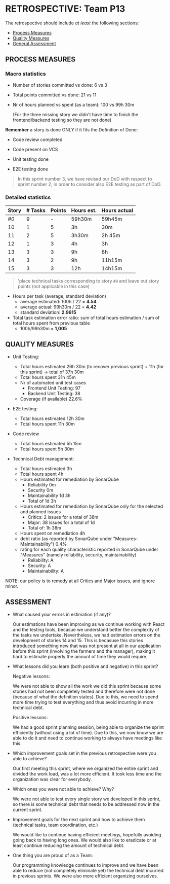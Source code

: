 RETROSPECTIVE: Team P13
=====================================

The retrospective should include _at least_ the following
sections:

- [Process Measures](#process-measures)
- [Quality Measures](#quality-measures)
- [General Assessment](#assessment)

## PROCESS MEASURES 

### Macro statistics

- Number of stories committed vs done: 6 vs 3 

- Total points committed vs done: 21 vs 11

- Nr of hours planned vs spent (as a team): 100 vs 99h 30m

  (For the three missing story we didn't have time to finish the frontend/backend testing so they are not done)

**Remember**  a story is done ONLY if it fits the Definition of Done:



- Code review completed

- Code present on VCS

- Unit testing done

- E2E testing done


> In this sprint number 3, we have revised our DoD with respect to sprint number 2, in order to consider also E2E testing as part of DoD.


### Detailed statistics
<!--- Here I put calcules in comments

STORY 0: TASKS DONE = E2E testing (11h30m vs 12h30m), SCRUM meeting (6h vs6h), Link Sonar with test (4h vs 3h), Farmer Github Issues (2h30m vs 1h), Backend testing for sprint 1 (12h vs 9h), sprint planning (6h vs 9h), Frontend testing sprints #1 & #2 (11h vs 10h), Sprint retrospective (4h15m vs 6h), Github issues #14, #15, #16 (2h30m vs 3h)
STORY 0: TASKS NOT DONE = _NONE_

*******************STORY 10 IS NOT DONE**************************
STORY 10: TASKS DONE: _NONE_
STORY 10: TASKS NOT DONE: SPG-10:Frontend - Testing (30m vs 3h)

*******************STORY 11 IS DONE**************************
STORY 11: TASKS DONE: SPG-11:Frontend - testing (2h30m vs 3h), SPG-11: Backend - testing (15m vs 30m)
STORY 11: TASKS NOT DONE: _NONE_

*******************STORY 12 IS DONE**************************
STORY 12: TASKS DONE: Backend test for story 12 (3h vs 4h)
STORY 12: TASKS NOT DONE: _NONE_

*******************STORY 13 IS NOT DONE**************************
STORY 13: TASKS DONE: SPG-13: Frontend (3h vs 3h), SPG-13: API (2h30m vs 3h), SPG-13: Backend (2h30m vs 3h)
STORY 13: TASKS NOT DONE: SPG-13: Frontend - testing (no work estimated / done), SPG-13: API - testing (no work estimated / done), SPG-13: Backend - testing (no work estimated / done)

*******************STORY 14 IS NOT DONE**************************
STORY 14: TASKS DONE:  SPG-14: Frontend (3h vs 3h), SPG-14: API (2h30m vs 3h), SPG-14: Backend (5h45m vs 3h)
STORY 14: TASKS NOT DONE: SPG-14: Frontend - testing (no work estimated / done)

*******************STORY 15 IS DONE**************************
STORY 15: TASKS DONE: SPG-15: Frontend (7h30m vs 5h), SPG-15: API (2h vs 3h), SPG-15: Backend (4h45m vs 4h) 
STORY 15: TASKS NOT DONE: _NONE_
--->
| Story | # Tasks | Points | Hours est. | Hours actual |
| ----- | ------- | ------ | ---------- | ------------ |
| _#0_  |   9     | -      |   59h30m   |     59h45m   | 
|    10 |     1   |     5  |      3h    |         30m  | <!--NOT DONE-->
|    11 |     2   |     5  |      3h30m |    2h 45m    | <!--DONE-->
|    12 |     1   |     3  |      4h    |      3h      | <!--DONE-->
|    13 |     3   |     3  |      9h    |      8h      | <!--NOT DONE-->
|    14 |     3   |     2  |      9h    |      11h15m  | <!--NOT DONE-->
|    15 |     3   |     3  |      12h   |    14h15m    | <!--DONE-->


> 'place technical tasks corresponding to story `#0` and leave out story points (not applicable in this case)

- Hours per task (average, standard deviation)
  - average estimated: 100h / 22 =   **4.54**
  - average actual: 99h30m / 22 =   **4.42**
  - standard deviation: **2.9615**
- Total task estimation error ratio: sum of total hours estimation / sum of total hours spent from previous table
  - 100h/99h30m = **1,005**

  
## QUALITY MEASURES 

- Unit Testing:
  - Total hours estimated		26h 30m (to recover previous sprint) + 11h (for this sprint) -> total of 37h 30m
  - Total hours spent			31h 45m
  - Nr of automated unit test cases 
    - Frontend Unit Testing: 97
    - Backend Unit Testing: 38
  - Coverage (if available)		22.6%
- E2E testing:
  - Total hours estimated		12h 30m
  - Total hours spent			11h 30m
- Code review 
  - Total hours estimated 		5h 15m
  - Total hours spent			5h 30m

- Technical Debt management:		
  - Total hours estimated 		3h
  - Total hours spent			4h
  - Hours estimated for remediation by SonarQube		
    - Reliability 0m 
    - Security 0m
    - Maintainability 1d 3h
    - Total of 1d 3h
  - Hours estimated for remediation by SonarQube only for the selected and planned issues
    - Critics: 2 issues for a total of 38m
    - Major: 38 issues for a total of 1d
    - Total of: 1h 38m
  - Hours spent on remediation 														4h
  - debt ratio (as reported by SonarQube under "Measures-Maintainability")									0.4%
  - rating for each quality characteristic reported in SonarQube under "Measures" (namely reliability, security, maintainability)	
    - Reliability: A
    - Security: A
    - Maintainability: A

NOTE: our policy is to remedy at all Critics and Major issues, and ignore minor.

## ASSESSMENT

- What caused your errors in estimation (if any)?

  Our estimations have been improving as we continue working with React and the testing tools, becasue we understand better the complexity of the tasks we undertake. Nevertheless, we had estimation errors on the development of stories 14 and 15. This is becasuse this stories introduced something new that was not present at all in our application before this sprint (involving the farmers and the manager), making it hard to estimate properly the amount of time they would require.

- What lessons did you learn (both positive and negative) in this sprint?

  Negative lessons:

  We were not able to show all the work we did this sprint because some stories had not been completely tested and therefore were not done (because of what the definition states). Due to this, we need to spend more time trying to test everything and thus avoid incurring in more technical debt.

  Positive lessons:

  We had a good sprint planning session, being able to organize the sprint efficiently (without using a lot of time). Due to this, we now know we are able to do it and need to continue working to always have meetings like this.

- Which improvement goals set in the previous retrospective were you able to achieve?

    Our first meeting this sprint, where we organized the entire sprint and divided the work load, was a lot more efficient. It took less time and the organization was clear for everybody.

- Which ones you were not able to achieve? Why?

    We were not able to test every single story we developed in this sprint, so there is some technical debt that needs to be addressed now in the current sprint.

- Improvement goals for the next sprint and how to achieve them (technical tasks, team coordination, etc.) 

  We would like to continue having efficient meetings, hopefully avoiding going back to having long ones. We would also like to eradicate or at least continue reducing the amount of technical debt.

- One thing you are proud of as a Team:

  Our programming knowledge continues to improve and we have been able to reduce (not completely eliminate yet) the technical debt incurred in previous sprints. We were also more efficient organizing ourselves.
